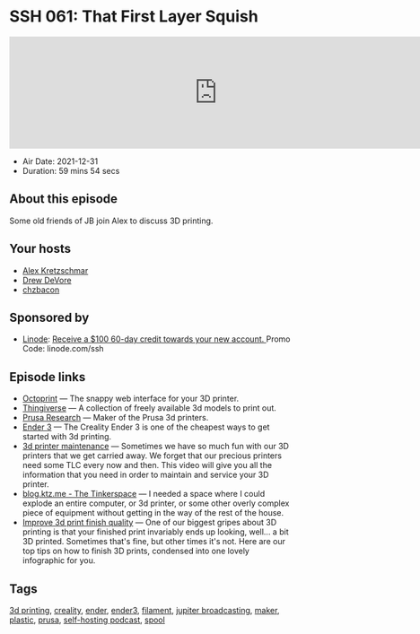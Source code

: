 # SSH 061: That First Layer Squish

<iframe src="https://player.fireside.fm/v2/dUlrHQih+XnGdF6nG?theme=dark" width="740" height="200" frameborder="0" scrolling="no"></iframe>

* Air Date: 2021-12-31
* Duration: 59 mins 54 secs

## About this episode

Some old friends of JB join Alex to discuss 3D printing.

## Your hosts
* [Alex Kretzschmar](https://selfhosted.show/hosts/alexktz)
* [Drew DeVore](https://selfhosted.show/guests/drewofdoom)
* [chzbacon](https://selfhosted.show/guests/chzbacon)

## Sponsored by

  * [Linode](https://linode.com/ssh): [Receive a $100 60-day credit towards your new account. ](https://linode.com/ssh) Promo Code: linode.com/ssh



## Episode links

  * [Octoprint](https://octoprint.org/ "Octoprint") — The snappy web interface for your 3D printer.
  * [Thingiverse](https://www.thingiverse.com/ "Thingiverse") — A collection of freely available 3d models to print out.
  * [Prusa Research](https://www.prusa3d.com/ "Prusa Research") — Maker of the Prusa 3d printers.
  * [Ender 3](https://amzn.to/32PKWio "Ender 3") — The Creality Ender 3 is one of the cheapest ways to get started with 3d printing.
  * [3d printer maintenance](https://www.youtube.com/watch?v=7AzW-bWefrk "3d printer maintenance") — Sometimes we have so much fun with our 3D printers that we get carried away. We forget that our precious printers need some TLC every now and then. This video will give you all the information that you need in order to maintain and service your 3D printer.
  * [blog.ktz.me - The Tinkerspace](https://blog.ktz.me/building-my-ultimate-mega-desk-part-2/ "blog.ktz.me - The Tinkerspace") — I needed a space where I could explode an entire computer, or 3d printer, or some other overly complex piece of equipment without getting in the way of the rest of the house.
  * [Improve 3d print finish quality](https://rigid.ink/blogs/news/advanced-finish-quality "Improve 3d print finish quality") — One of our biggest gripes about 3D printing is that your finished print invariably ends up looking, well... a bit 3D printed. Sometimes that's fine, but other times it's not. Here are our top tips on how to finish 3D prints, condensed into one lovely infographic for you. 



## Tags

[3d printing](https://selfhosted.show/tags/3d%20printing), [creality](https://selfhosted.show/tags/creality), [ender](https://selfhosted.show/tags/ender), [ender3](https://selfhosted.show/tags/ender3), [filament](https://selfhosted.show/tags/filament), [jupiter broadcasting](https://selfhosted.show/tags/jupiter%20broadcasting), [maker](https://selfhosted.show/tags/maker), [plastic](https://selfhosted.show/tags/plastic), [prusa](https://selfhosted.show/tags/prusa), [self-hosting podcast](https://selfhosted.show/tags/self-hosting%20podcast), [spool](https://selfhosted.show/tags/spool)